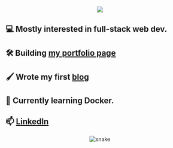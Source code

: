 <h1 align="center">
  <img src="https://readme-typing-svg.herokuapp.com/?lines=Hi,+I'm+Marco+👋;Welcome+to+my+GitHub!&center=true&size=30">
</h1>

## 💻 Mostly interested in full-stack web dev.
## 🛠️ Building [my portfolio page](https://marcohaber.dev)
## 🖌️ Wrote my first [blog](https://www.marcohaber.dev/blog/react-context)
  
## 🐳 Currently learning Docker.
## 📫 [LinkedIn](https://www.linkedin.com/in/marcohaber99)


<p align="center">
  <img src="https://raw.githubusercontent.com/marcoshaber99/marcoshaber99/output/github-contribution-grid-snake.svg" alt="snake">
</p>
